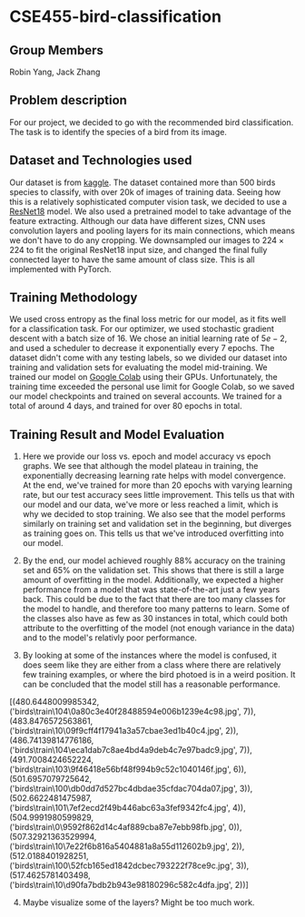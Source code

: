 # CSE455-bird-classification

## Group Members
Robin Yang, Jack Zhang

## Problem description
For our project, we decided to go with the recommended bird classification. The task is to identify the species of a bird from its image.

## Dataset and Technologies used
Our dataset is from [kaggle](https://www.kaggle.com/c/birds-22wi/data). The dataset contained more than 500 birds species to classify, with over 20k of images of training data.
Seeing how this is a relatively sophisticated computer vision task, we decided to use a [ResNet18](https://arxiv.org/abs/1512.03385) model. We also used a pretrained model to take advantage of the feature extracting. Although our data have different sizes, CNN uses convolution layers and pooling layers for its main connections, which means we don't have to do any cropping. We downsampled our images to $224 \times 224$ to fit the original ResNet18 input size, and changed the final fully connected layer to have the same amount of class size. This is all implemented with PyTorch.

## Training Methodology
We used cross entropy as the final loss metric for our model, as it fits well for a classification task. For our optimizer, we used stochastic gradient descent with a batch size of 16. We chose an initial learning rate of $5e-2$, and used a scheduler to decrease it exponentially every 7 epochs. The dataset didn't come with any testing labels, so we divided our dataset into training and validation sets for evaluating the model mid-training. We trained our model on [Google Colab](https://colab.research.google.com/) using their GPUs. Unfortunately, the training time exceeded the personal use limit for Google Colab, so we saved our model checkpoints and trained on several accounts. We trained for a total of around 4 days, and trained for over 80 epochs in total.

## Training Result and Model Evaluation
1. Here we provide our loss vs. epoch and model accuracy vs epoch graphs. We see that
   although the model plateau in training, the exponentially decreasing learning rate helps
   with model convergence. At the end, we've trained for more than 20 epochs with varying learning
   rate, but our test accuracy sees little improvement. This tells us that with our model and our
   data, we've more or less reached a limit, which is why we decided to stop training. 
   We also see that the model performs similarly on training set
   and validation set in the beginning, but diverges as training goes on. This tells us that
   we've introduced overfitting into our model.

2. By the end, our model achieved roughly 88% accuracy on the training set and 65% on the validation set. This shows that there is
   still a large amount of overfitting in the model. Additionally, we expected a higher performance from a model that
   was state-of-the-art just a few years back. This could be due to the fact that there are too many classes for the model
   to handle, and therefore too many patterns to learn. Some of the classes also have as few as 30 instances in total, which
   could both attribute to the overfitting of the model (not enough variance in the data) and to the model's relativly
   poor performance.
    
3. By looking at some of the instances where the model is confused, it does seem like they are either
   from a class where there are relatively few training examples, or where the bird photoed is in a weird
   position. It can be concluded that the model still has a reasonable performance.

[(480.6448009985342, ('birds\\train\\104\\0a80c3e40f28488594e006b1239e4c98.jpg', 7)), (483.8476572563861, ('birds\\train\\10\\09f9cff4f17941a3a57cbae3ed1b40c4.jpg', 2)), (486.74139814776186, ('birds\\train\\104\\eca1dab7c8ae4bd4a9deb4c7e97badc9.jpg', 7)), (491.7008424652224, ('birds\\train\\103\\9f46418e56bf48f994b9c52c1040146f.jpg', 6)), (501.6957079725642, ('birds\\train\\100\\db0dd7d527bc4dbdae35cfdac704da07.jpg', 3)), (502.6622481475987, ('birds\\train\\101\\7ef2ecd2f49b446abc63a3fef9342fc4.jpg', 4)), (504.9991980599829, ('birds\\train\\0\\9592f862d14c4af889cba87e7ebb98fb.jpg', 0)), (507.32921363529994, ('birds\\train\\10\\7e22f6b816a5404881a8a55d112602b9.jpg', 2)), (512.0188401928251, ('birds\\train\\100\\52fcb165ed1842dcbec793222f78ce9c.jpg', 3)), (517.4625781403498, ('birds\\train\\10\\d90fa7bdb2b943e98180296c582c4dfa.jpg', 2))]

4. Maybe visualize some of the layers? Might be too much work. 